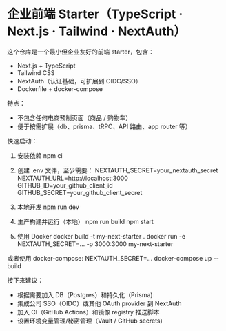 # 企业前端 Starter（TypeScript · Next.js · Tailwind · NextAuth）

这个仓库是一个最小但企业友好的前端 starter，包含：
- Next.js + TypeScript
- Tailwind CSS
- NextAuth（认证基础，可扩展到 OIDC/SSO）
- Dockerfile + docker-compose

特点：
- 不包含任何电商预制页面（商品 / 购物车）
- 便于按需扩展（db、prisma、tRPC、API 路由、app router 等）

快速启动：
1. 安装依赖
   npm ci

2. 创建 .env 文件，至少需要：
   NEXTAUTH_SECRET=your_nextauth_secret
   NEXTAUTH_URL=http://localhost:3000
   GITHUB_ID=your_github_client_id
   GITHUB_SECRET=your_github_client_secret

3. 本地开发
   npm run dev

4. 生产构建并运行（本地）
   npm run build
   npm start

5. 使用 Docker
   docker build -t my-next-starter .
   docker run -e NEXTAUTH_SECRET=... -p 3000:3000 my-next-starter

或者使用 docker-compose:
   NEXTAUTH_SECRET=... docker-compose up --build

接下来建议：
- 根据需要加入 DB（Postgres）和持久化（Prisma)
- 集成公司 SSO（OIDC）或其他 OAuth provider 到 NextAuth
- 加入 CI（GitHub Actions）和镜像 registry 推送脚本
- 设置环境变量管理/秘密管理（Vault / GitHub secrets)